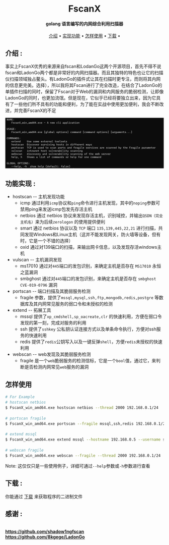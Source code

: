 
<h1 align="center">
  FscanX 
  <br>
</h1>

<h4 align="center">golang 语言编写的内网综合利用扫描器</h4>

<p align="center">
  <a href="#介绍">介绍</a> •
  <a href="#实现功能">实现功能</a></a> •
  <a href="#怎样使用">怎样使用</a> •
  <a href="#下载">下载</a> •
  
</p>

## 介绍 :

事实上FscanX优秀的来源来自fscan和LodanGo这两个开源项目，首先不得不说fscan和LadonGo两个都是非常好的内网扫描器。而且其独特的特色也让它的扫描仪扫描领域独占鳌头。有LadonGo的插件式让其在扫描时更专注，而则将其内网的信息更完美。选择），所以我将其Fscan进行了完全改造，在结合了LadonGo的单插件扫描的同时，保留了Fscan对于Web的漏洞和内网服务的脆弱检测，让即像LadonGo的同时，也更加流氓。但是现在，它似乎已经将要独立出来，因为它具有了一些他们所不具有的功能和便利，为了能在实战中使用更加便利，我会不断改进，并完善FscanX的不足

![img.png](img/img.png)

## 功能实现 :

* hostscan -- 主机发现功能
    - icmp 通过利用`icmp`协议和`ping`命令进行主机发现，其中的`noping`参数可禁用ping来发送icmp包发先存活主机
    - netbios 通过 netbios 协议来发现存活主机，识别域控，并输出`QSDN（完全主机名）`来为后续`zerologon` 的使用提供便利
    - smart 通过 netbios 协议以及 `TCP` 端口 `135,139,445,22,21` 进行扫描，共同发现Windows和Linux主机（这并不能发现网关，防火墙等设备，但有时，它是一个不错的选择）
    - oxid 通过对139端口的扫描，来输出网卡信息，以及发现存活windows主机
* vulscan -- 主机漏洞发现
    - ms17010 通过对`445`端口的发包识别，来确定主机是否存在 `MS17010` 永恒之蓝漏洞
    - smbghost 通过对`445`端口的发包识别，来确定主机是否存在 `smbghost CVE-019-0796` 漏洞
* portscan -- 端口扫描及其脆弱服务检测
    - fragile 参数，提供了`mssql,mysql,ssh,ftp,mongodb,redis,postgre` 等数据库及其内网常见服务的弱口令和未授权的检测
* extend -- 拓展工具
    - mssql 提供了`xp_cmdshell,sp_oacreate,clr` 的快速利用，方便在弱口令发现的第一刻，完成对服务的利用
    - ssh 提供了`sshkey` 公私钥认证连接方式以及单条命令执行，方便对ssh服务的快速利用
    - redis 提供了`redis`公钥写入以及一键反弹`shell`，方便`redis`未授权的快速利用
* webscan -- web发现及其脆弱服务检测
   - fragile 是一个`web`脆弱服务的检测信标，它是一个`bool`值，通过它，来判断是否检测内网常见`web`服务的漏洞

## 怎样使用

```bash
# For Example 
# hostscan netbios 
$ FscanX_win_amd64.exe hostscan netbios --thread 2000 192.168.0.1/24

# portscan fragile
$ FscanX_win_amd64.exe portscan --fragile mssql,ssh,redis 192.168.0.1/24

# extend mssql
$ FscanX_win_amd64.exe extend mssql --hostname 192.168.0.5 --username sa --password admin@123 --cmd whoami 

# webscan fragile
$ FscanX_win_amd64.exe webscan --fragile --thread 2000 192.168.0.1/24
```

Note: 这仅仅只是一些使用例子，详细可通过`--help`参数或`-h`参数进行查看
## 下载 :
你能通过 [下载](https://github.com/amitmerchant1990/electron-markdownify/releases/tag/v1.2.0) 来获取程序的二进制文件
## 感谢 :
<br> <b>https://github.com/shadow1ngfscan</b>
<br> <b>https://github.com/8kgege/LadonGo</b>
